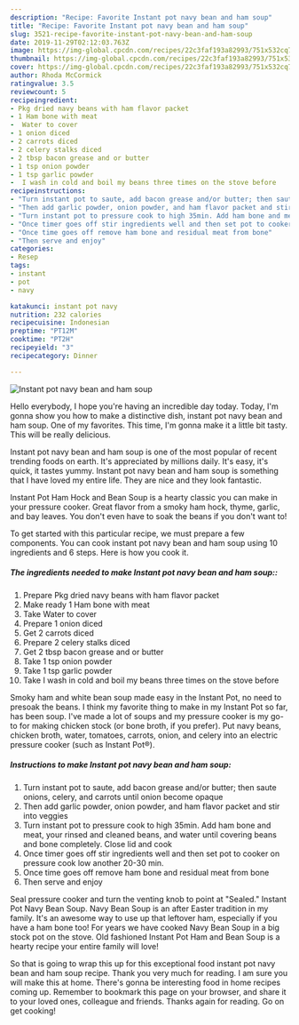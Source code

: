 ```yaml
---
description: "Recipe: Favorite Instant pot navy bean and ham soup"
title: "Recipe: Favorite Instant pot navy bean and ham soup"
slug: 3521-recipe-favorite-instant-pot-navy-bean-and-ham-soup
date: 2019-11-29T02:12:03.763Z
image: https://img-global.cpcdn.com/recipes/22c3faf193a82993/751x532cq70/instant-pot-navy-bean-and-ham-soup-recipe-main-photo.jpg
thumbnail: https://img-global.cpcdn.com/recipes/22c3faf193a82993/751x532cq70/instant-pot-navy-bean-and-ham-soup-recipe-main-photo.jpg
cover: https://img-global.cpcdn.com/recipes/22c3faf193a82993/751x532cq70/instant-pot-navy-bean-and-ham-soup-recipe-main-photo.jpg
author: Rhoda McCormick
ratingvalue: 3.5
reviewcount: 5
recipeingredient:
- Pkg dried navy beans with ham flavor packet
- 1 Ham bone with meat
-  Water to cover
- 1 onion diced
- 2 carrots diced
- 2 celery stalks diced
- 2 tbsp bacon grease and or butter
- 1 tsp onion powder
- 1 tsp garlic powder
-  I wash in cold and boil my beans three times on the stove before
recipeinstructions:
- "Turn instant pot to saute, add bacon grease and/or butter; then saute onions, celery, and carrots until onion become opaque"
- "Then add garlic powder, onion powder, and ham flavor packet and stir into veggies"
- "Turn instant pot to pressure cook to high 35min. Add ham bone and meat, your rinsed and cleaned beans, and water until covering beans and bone completely. Close lid and cook"
- "Once timer goes off stir ingredients well and then set pot to cooker on pressure cook low another 20-30 min."
- "Once time goes off remove ham bone and residual meat from bone"
- "Then serve and enjoy"
categories:
- Resep
tags:
- instant
- pot
- navy

katakunci: instant pot navy
nutrition: 232 calories
recipecuisine: Indonesian
preptime: "PT12M"
cooktime: "PT2H"
recipeyield: "3"
recipecategory: Dinner

---
```



![Instant pot navy bean and ham soup](https://img-global.cpcdn.com/recipes/22c3faf193a82993/751x532cq70/instant-pot-navy-bean-and-ham-soup-recipe-main-photo.jpg)

Hello everybody, I hope you're having an incredible day today. Today, I'm gonna show you how to make a distinctive dish, instant pot navy bean and ham soup. One of my favorites. This time, I'm gonna make it a little bit tasty. This will be really delicious.

Instant pot navy bean and ham soup is one of the most popular of recent trending foods on earth. It's appreciated by millions daily. It's easy, it's quick, it tastes yummy. Instant pot navy bean and ham soup is something that I have loved my entire life. They are nice and they look fantastic.

Instant Pot Ham Hock and Bean Soup is a hearty classic you can make in your pressure cooker. Great flavor from a smoky ham hock, thyme, garlic, and bay leaves. You don&#39;t even have to soak the beans if you don&#39;t want to!


To get started with this particular recipe, we must prepare a few components. You can cook instant pot navy bean and ham soup using 10 ingredients and 6 steps. Here is how you cook it.

##### The ingredients needed to make Instant pot navy bean and ham soup::

1. Prepare Pkg dried navy beans with ham flavor packet
1. Make ready 1 Ham bone with meat
1. Take  Water to cover
1. Prepare 1 onion diced
1. Get 2 carrots diced
1. Prepare 2 celery stalks diced
1. Get 2 tbsp bacon grease and or butter
1. Take 1 tsp onion powder
1. Take 1 tsp garlic powder
1. Take  I wash in cold and boil my beans three times on the stove before


Smoky ham and white bean soup made easy in the Instant Pot, no need to presoak the beans. I think my favorite thing to make in my Instant Pot so far, has been soup. I&#39;ve made a lot of soups and my pressure cooker is my go-to for making chicken stock (or bone broth, if you prefer). Put navy beans, chicken broth, water, tomatoes, carrots, onion, and celery into an electric pressure cooker (such as Instant Pot®). 

##### Instructions to make Instant pot navy bean and ham soup:

1. Turn instant pot to saute, add bacon grease and/or butter; then saute onions, celery, and carrots until onion become opaque
1. Then add garlic powder, onion powder, and ham flavor packet and stir into veggies
1. Turn instant pot to pressure cook to high 35min. Add ham bone and meat, your rinsed and cleaned beans, and water until covering beans and bone completely. Close lid and cook
1. Once timer goes off stir ingredients well and then set pot to cooker on pressure cook low another 20-30 min.
1. Once time goes off remove ham bone and residual meat from bone
1. Then serve and enjoy


Seal pressure cooker and turn the venting knob to point at &#34;Sealed.&#34; Instant Pot Navy Bean Soup. Navy Bean Soup is an after Easter tradition in my family. It&#39;s an awesome way to use up that leftover ham, especially if you have a ham bone too! For years we have cooked Navy Bean Soup in a big stock pot on the stove. Old fashioned Instant Pot Ham and Bean Soup is a hearty recipe your entire family will love! 

So that is going to wrap this up for this exceptional food instant pot navy bean and ham soup recipe. Thank you very much for reading. I am sure you will make this at home. There's gonna be interesting food in home recipes coming up. Remember to bookmark this page on your browser, and share it to your loved ones, colleague and friends. Thanks again for reading. Go on get cooking!
